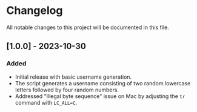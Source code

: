 # Changelog

All notable changes to this project will be documented in this file.

## [1.0.0] - 2023-10-30

### Added
- Initial release with basic username generation.
- The script generates a username consisting of two random lowercase letters followed by four random numbers.
- Addressed "Illegal byte sequence" issue on Mac by adjusting the `tr` command with `LC_ALL=C`.